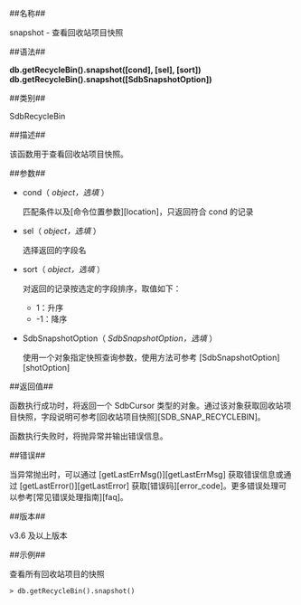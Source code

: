 ##名称##

snapshot - 查看回收站项目快照

##语法##

**db.getRecycleBin().snapshot([cond], [sel], [sort])**
**db.getRecycleBin().snapshot([SdbSnapshotOption])**

##类别##

SdbRecycleBin

##描述##

该函数用于查看回收站项目快照。

##参数##

* cond（ *object，选填* ）

    匹配条件以及[命令位置参数][location]，只返回符合 cond 的记录

* sel（ *object，选填* ）

    选择返回的字段名

* sort（ *object，选填* ）

    对返回的记录按选定的字段排序，取值如下：
    - 1：升序
    - -1：降序

* SdbSnapshotOption（ *SdbSnapshotOption，选填* ）

    使用一个对象指定快照查询参数，使用方法可参考 [SdbSnapshotOption][shotOption] 

##返回值##

函数执行成功时，将返回一个 SdbCursor 类型的对象。通过该对象获取回收站项目快照，字段说明可参考[回收站项目快照][SDB_SNAP_RECYCLEBIN]。

函数执行失败时，将抛异常并输出错误信息。

##错误##

当异常抛出时，可以通过 [getLastErrMsg()][getLastErrMsg] 获取错误信息或通过 [getLastError()][getLastError] 获取[错误码][error_code]。更多错误处理可以参考[常见错误处理指南][faq]。

##版本##

v3.6 及以上版本

##示例##

查看所有回收站项目的快照

```lang-javascript
> db.getRecycleBin().snapshot()
```

[^_^]:
    本文使用的所有引用及链接
[getLastErrMsg]:manual/Manual/Sequoiadb_Command/Global/getLastErrMsg.md
[getLastError]:manual/Manual/Sequoiadb_Command/Global/getLastError.md
[faq]:manual/FAQ/faq_sdb.md
[error_code]:manual/Manual/Sequoiadb_error_code.md
[SDB_SNAP_RECYCLEBIN]:manual/Manual/Snapshot/SDB_SNAP_RECYCLEBIN.md
[location]:manual/Manual/Sequoiadb_Command/location.md
[shotOption]:manual/Manual/Sequoiadb_Command/AuxiliaryObjects/SdbSnapshotOption.md

